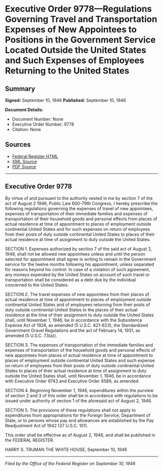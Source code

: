 # Executive Order 9778—Regulations Governing Travel and Transportation Expenses of New Appointees to Positions in the Government Service Located Outside the United States and Such Expenses of Employees Returning to the United States

## Summary

**Signed:** September 10, 1946
**Published:** September 10, 1946

**Document Details:**
- Document Number: None
- Executive Order Number: 9778
- Citation: None

## Sources
- [Federal Register HTML](https://www.presidency.ucsb.edu/documents/executive-order-9778-regulations-governing-travel-and-transportation-expenses-new)
- [XML Source](None)
- [PDF Source](None)

---

## Executive Order 9778

By virtue of and pursuant to the authority vested in me by section 7 of the act of August 2 1946, Public Law 600-79th Congress, I hereby prescribe the following regulations governing the expenses of travel of new appointees, expenses of transportation of their immediate families and expenses of transportation of their household goods and personal effects from places of actual residence at time of appointment to places of employment outside continental United States and for such expenses on return of employees from their posts of duty outside continental United States to places of their actual residence at time of assignment to duty outside the United States.

SECTION 1. Expenses authorized by section 7 of the said act of August 2, 1946, shall not be allowed new appointees unless and until the person selected for appointment shall agree in writing to remain in the Government service for the twelve months following his appointment, unless separated for reasons beyond his control. In case of a violation of such agreement, any moneys expended by the United States on account of such travel or transportation shall be considered as a debt due by the individual concerned to the United States.

SECTION 2. The travel expenses of new appointees from their places of actual residence at time of appointment to places of employment outside continental United States and of employees returning from their posts of duty outside continental United States to the places of their actual residence at the time of their assignment to duty outside the United States shall, until November 1, 1946, be in accordance with the Subsistence Expense Act of 1926, as amended (5 U.S.C. 821-823), the Standardized Government Gravel Regulations and the act of February 14, 1931, as amended (5 U.S.C. 73(a)).

SECTION 3. The expenses of transportation of the immediate families and expenses of transportation of the household goods and personal effects of new appointees from places of actual residence at time of appointment to places of employment outside continental United States and such expense on return of employees from their posts of duty outside continental United States to places of their actual residence at time of assignment to duty outside the United States shall, until November 1, 1946, be in accordance with Executive Order 9743 and Executive Order 8588, as amended.

SECTION 4. Beginning November 1, 1946, expenditures within the purview of section 2 and 3 of this order shall be in accordance with regulations to be issued under authority of section 1 of the aforesaid act of August 2, 1946.

SECTION 5. The provisions of these regulations shall not apply to expenditures from appropriations for the Foreign Service, Department of State, or to persons whose pay and allowances are established by the Pay Readjustment Act of 1942 (37 U.S.C. 101).

This order shall be effective as of August 2, 1946, and shall be published in the FEDERAL REGISTER.

HARRY S. TRUMAN
THE WHITE HOUSE,
September 10, 1946

---

*Filed by the Office of the Federal Register on September 10, 1946*
